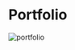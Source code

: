 # Portfolio
![portfolio](https://github.com/nachoeg/portfolio/blob/master/public/assets/portfolio.webp)
